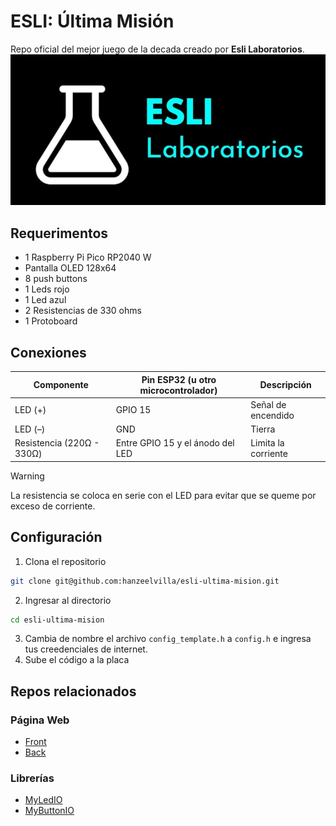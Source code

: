 # ESLI: Última Misión

Repo oficial del mejor juego de la decada creado por **Esli Laboratorios**.
![Logo Esli Laboratorios](/assets/logo_equipo.jpg)

## Requerimentos
- 1 Raspberry Pi Pico RP2040 W
- Pantalla OLED 128x64
- 8 push buttons
- 1 Leds rojo
- 1 Led azul
- 2 Resistencias de 330 ohms
- 1 Protoboard

## Conexiones

| Componente | Pin ESP32 (u otro microcontrolador) | Descripción        |
|------------|-------------------------------------|--------------------|
| LED (+)    | GPIO 15                             | Señal de encendido |
| LED (–)    | GND                                 | Tierra             |
| Resistencia (220Ω - 330Ω) | Entre GPIO 15 y el ánodo del LED | Limita la corriente |

> [!WARNING]
> La resistencia se coloca en serie con el LED para evitar que se queme por exceso de corriente.

## Configuración 

1. Clona el repositorio
```bash
git clone git@github.com:hanzeelvilla/esli-ultima-mision.git
```

2. Ingresar al directorio
```bash
cd esli-ultima-mision
```

3. Cambia de nombre el archivo `config_template.h` a `config.h` e ingresa tus creedenciales de internet.
4. Sube el código a la placa

## Repos relacionados

### Página Web
- [Front](https://github.com/angelverduzco/esli-game-page)
- [Back](https://github.com/angelverduzco/esli-game-api)

### Librerías
- [MyLedIO](https://github.com/hanzeelvilla/MyLedIO)
- [MyButtonIO](MyButtonIO)